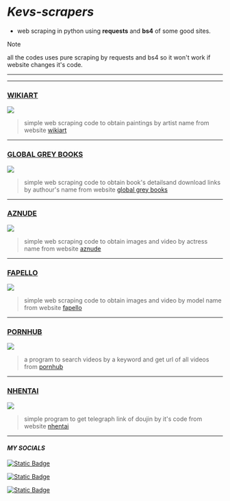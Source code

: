 # ***Kevs-scrapers***

* web scraping in python using **requests** and **bs4** of some good sites.

>[!NOTE]
>all the codes uses pure scraping by requests and bs4 so it won't work if website changes it's code.




***
***

###  [WIKIART](https://github.com/Noobmasterhu/Kevs-scrapers/blob/main/wikiart.py)

<a href="https://www.wikiart.org">
  <img src="https://s3.amazonaws.com/uploads.uservoice.com/logo/design_setting/2027/original/WIKI-ART-364x78.png?1403267184">
</a>

>simple web scraping code to obtain paintings by artist name from website [wikiart](https://www.wikiart.org)


***

###  [GLOBAL GREY BOOKS](https://github.com/Noobmasterhu/Kevs-scrapers/blob/main/globalgreybooks.py)

<a href="https://www.globalgreybook.com">
  <img src="https://www.globalgreyebooks.com/content/site-images/site-wide/logox702.png">
</a>

>simple web scraping code to obtain book's detailsand download links by authour's name from website [global grey books](https://www.globalgreybooks.com)

***

###  [AZNUDE](https://github.com/Noobmasterhu/Kevs-scrapers/blob/main/aznude.py)

<a href="https://www.aznude.com">
  <img src="https://cdn.aznude.com/images/logo.png">
</a>

>simple web scraping code to obtain images and video by actress name from website [aznude](https://www.aznude.com)


***

### [FAPELLO](https://github.com/Noobmasterhu/Kevs-scrapers/blob/main/fapello.py)

<a href="https://www.fapello.com">
  <img src="https://fapello.com/assets/images/logo-mobile.png">
</a>

>simple web scraping code to obtain images and video by model name from website [fapello](https://www.fapello.com)


***

### [PORNHUB](https://github.com/Noobmasterhu/Kevs-scrapers/blob/main/pornhub.py) 

<a href="https://www.pornhub.com">
  <img src="https://upload.wikimedia.org/wikipedia/commons/thumb/f/f1/Pornhub-logo.svg/320px-Pornhub-logo.svg.png">
</a>


>a program to search videos by a keyword and get url of all videos from [pornhub](https://www.pornhub.com)



***

### [NHENTAI](https://github.com/Noobmasterhu/Kevs-scrapers/blob/main/nhentai.py) 

<a href="https://www.nhentai.net">
  <img src="https://i.imgur.io/uLAimaY_d.webp?maxwidth=640&shape=thumb&fidelity=medium">
</a>

>simple program to get telegraph link of doujin by it's code from website [nhentai](https://www.nhentai.to)


***

#### *MY SOCIALS* 

<a href="https://instagram.com/keval_sapovadiya_?igshid=MzNlNGNkZWQ4Mg=="><img alt="Static Badge" src="https://img.shields.io/badge/INSTAGRAM%20-%20%23000000?style=for-the-badge&logo=Instagram&color=%23FFC0CB">
</a>

<a href="https://t.me/piperidine"><img alt="Static Badge" src="https://img.shields.io/badge/TELEGRAM%20-%20%2387CEEB?style=for-the-badge&logo=Telegram"></a>


<a href="https://t.me/Thehatakekakashi"><img alt="Static Badge" src="https://img.shields.io/badge/CHANNEL%20-%20%23808080?style=for-the-badge&logo=Telegram&label=TELEGRAM&labelColor=%2387CEEB"></a>

